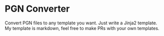 # PGN Converter

Convert PGN files to any template you want. Just write a Jinja2 template. My template is markdown, feel free to make PRs with your own templates.
